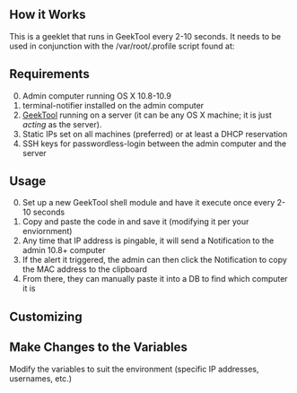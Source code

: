 
## How it Works
This is a geeklet that runs in GeekTool every 2-10 seconds.  It needs to be used in conjunction with the /var/root/.profile script found at: 
## Requirements
0. Admin computer running OS X 10.8-10.9
1. terminal-notifier installed on the admin computer
2. [GeekTool](http://projects.tynsoe.org/en/geektool/ "Combine GeekTool with this script to sound a klaxon when someone loads Single User Mode and then send the admin a notification") running on a server (it can be any OS X machine; it is just _acting_ as the server).
3. Static IPs set on all machines (preferred) or at least a DHCP reservation
4. SSH keys for passwordless-login between the admin computer and the server
## Usage 
0. Set up a new GeekTool shell module and have it execute once every 2-10 seconds
1. Copy and paste the code in and save it (modifying it per your enviornment)
2. Any time that IP address is pingable, it will send a Notification to the admin 10.8+ computer
3. If the alert it triggered, the admin can then click the Notification to copy the MAC address to the clipboard
4. From there, they can manually paste it into a DB to find which computer it is
## Customizing
## Make Changes to the Variables
Modify the variables to suit the environment (specific IP addresses, usernames, etc.)

